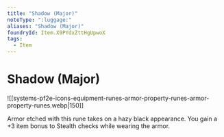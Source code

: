 ```yaml
---
title: "Shadow (Major)"
noteType: ":luggage:"
aliases: "Shadow (Major)"
foundryId: Item.X9PYdxZttHgUpwoX
tags:
  - Item
---
```


# Shadow (Major)
![[systems-pf2e-icons-equipment-runes-armor-property-runes-armor-property-runes.webp|150]]

Armor etched with this rune takes on a hazy black appearance. You gain a +3 item bonus to Stealth checks while wearing the armor.
